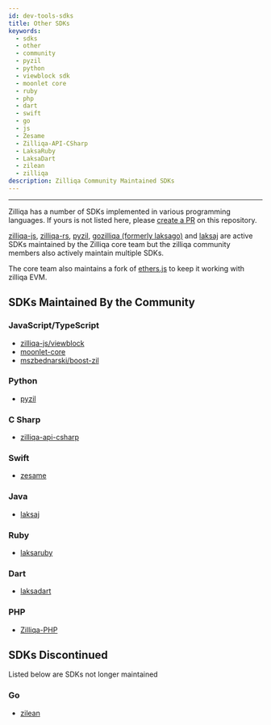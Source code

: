 ```yaml
---
id: dev-tools-sdks
title: Other SDKs
keywords:
  - sdks
  - other
  - community
  - pyzil
  - python
  - viewblock sdk
  - moonlet core
  - ruby
  - php
  - dart
  - swift
  - go
  - js
  - Zesame
  - Zilliqa-API-CSharp
  - LaksaRuby
  - LaksaDart
  - zilean
  - zilliqa
description: Zilliqa Community Maintained SDKs
---
```


---

Zilliqa has a number of SDKs implemented in various programming languages. If
yours is not listed here, please
[create a PR](https://github.com/Zilliqa/dev-portal/pulls) on this repository.

[zilliqa-js](https://github.com/Zilliqa/zilliqa-js),
[zilliqa-rs](https://github.com/Zilliqa/zilliqa-rs),
[pyzil](https://github.com/zilliqa/pyzil),
[gozilliqa (formerly laksago)](https://github.com/Zilliqa/gozilliqa-sdk) and
[laksaj](https://github.com/Zilliqa/zilliqa-developer/tree/main/products/laksaj) are active SDKs maintained by
the Zilliqa core team but the zilliqa community members also actively maintain
multiple SDKs.

The core team also maintains a fork of [ethers.js](https://github.com/Zilliqa/ethers.js) to keep it working with zilliqa EVM.

## SDKs Maintained By the Community

### JavaScript/TypeScript

- [zilliqa-js/viewblock](https://github.com/Ashlar/zilliqa-js-viewblock)
- [moonlet-core](https://github.com/cryptolandtech/moonlet-core)
- [mszbednarski/boost-zil](https://github.com/MszBednarski/boost-zil)

### Python

- [pyzil](https://github.com/deepgully/pyzil)

### C Sharp

- [zilliqa-api-csharp](https://github.com/musenzi/Zilliqa-API-CSharp)

### Swift

- [zesame](https://github.com/OpenZesame/Zesame)

### Java

- [laksaj](https://github.com/FireStack-Lab/Laksaj)

### Ruby

- [laksaruby](https://github.com/FireStack-Lab/LaksaRuby)

### Dart

- [laksadart](https://github.com/FireStack-Lab/LaksaDart)

### PHP

- [Zilliqa-PHP](https://github.com/defser/zilliqa-php)

## SDKs Discontinued

Listed below are SDKs not longer maintained

### Go

- [zilean](https://github.com/GincoInc/zillean)
